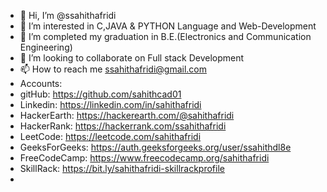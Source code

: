 - 👋 Hi, I’m @ssahithafridi
- 👀 I’m interested in C,JAVA & PYTHON Language and Web-Development
- 🌱 I’m completed my graduation in B.E.(Electronics and Communication Engineering)
- 💞️ I’m looking to collaborate on Full stack Development
- 📫 How to reach me ssahithafridi@gmail.com
- Accounts:
- gitHub: https://github.com/sahithcad01
- Linkedin: https://linkedin.com/in/sahithafridi
- HackerEarth: https://hackerearth.com/@sahithafridi
- HackerRank: https://hackerrank.com/ssahithafridi
- LeetCode: https://leetcode.com/sahithafridi
- GeeksForGeeks: https://auth.geeksforgeeks.org/user/ssahithdl8e
- FreeCodeCamp: https://www.freecodecamp.org/sahithafridi
- SkillRack: https://bit.ly/sahithafridi-skillrackprofile
- 
<!---
ssahithafridi/sahithcad01 is a ✨ special ✨ repository because its `README.md` (this file) appears on your GitHub profile.
You can click the Preview link to take a look at your changes.
--->
